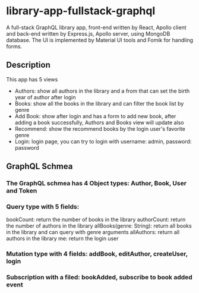 # library-app-fullstack-graphql

A full-stack GraphQL library app, front-end written by React, Apollo client and back-end written by Express.js, Apollo server, using MongoDB database. The UI is implemented by Material UI tools and Fomik for handling forms.

## Description

This app has 5 views
* Authors: show all authors in the library and a from that can set the birth year of author after login
* Books: show all the books in the library and can filter the book list by genre
* Add Book: show after login and has a form to add new book, after adding a book successfully, Authors and Books view will update also
* Recommend: show the recommend books by the login user's favorite genre
* Login: login page, you can try to login with username: admin, password: password

## GraphQL Schmea

### The GraphQL schmea has 4 Object types: Author, Book, User and Token

### Query type with 5 fields: 
bookCount: return the number of books in the library 
authorCount: return the number of authors in the library
allBooks(genre: String): return all books in the library and can query with genre arguments
allAuthors: return all authors in the library
me: return the login user

### Mutation type with 4 fields: addBook, editAuthor, createUser, login

### Subscription with a filed: bookAdded, subscribe to book added event


